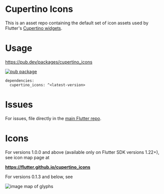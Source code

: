 # Cupertino Icons

This is an asset repo containing the default set of icon assets used by
Flutter's [Cupertino widgets](https://github.com/flutter/flutter/tree/master/packages/flutter/lib/src/cupertino).

# Usage

https://pub.dev/packages/cupertino_icons

[![pub package](https://img.shields.io/pub/v/cupertino_icons.svg)](https://pub.dev/packages/cupertino_icons)

```
dependencies:
  cupertino_icons: ^<latest-version>
```

# Issues

For issues, file directly in the [main Flutter repo](https://github.com/flutter/flutter).

# Icons

For versions 1.0.0 and above (available only on Flutter SDK versions 1.22+), see
icon map page at

**https://flutter.github.io/cupertino_icons**

For versions 0.1.3 and below, see

![image map of glyphs](https://raw.githubusercontent.com/flutter/cupertino_icons/master/map.png)
